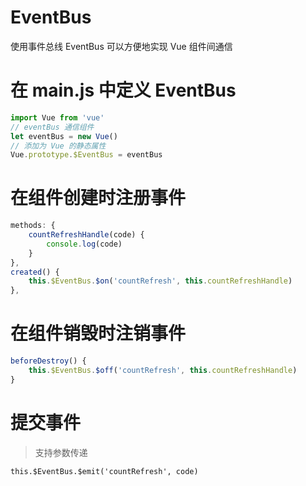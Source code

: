 # EventBus

使用事件总线 EventBus 可以方便地实现 Vue 组件间通信

# 在 main.js 中定义 EventBus

```javascript
import Vue from 'vue'
// eventBus 通信组件
let eventBus = new Vue()
// 添加为 Vue 的静态属性
Vue.prototype.$EventBus = eventBus
```

# 在组件创建时注册事件

```javascript
methods: {
    countRefreshHandle(code) {
        console.log(code)
    }
},
created() {
    this.$EventBus.$on('countRefresh', this.countRefreshHandle)
},
```

# 在组件销毁时注销事件

```javascript
beforeDestroy() {
    this.$EventBus.$off('countRefresh', this.countRefreshHandle)
}
```

# 提交事件

> 支持参数传递

```
this.$EventBus.$emit('countRefresh', code)
```

